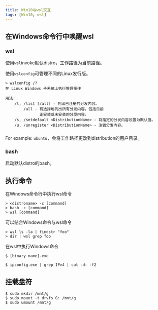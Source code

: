 ```yaml
---
title: Win10与wsl交互
tags: [Win10, wsl]
---
```


## 在Windows命令行中唤醒wsl

### wsl

使用`wsl`invoke默认distro，工作路径为当前路径。

使用`wslconfig`可管理不同的Linux发行版。

    > wslconfig /?
    在 Linux Windows 子系统上执行管理操作

    用法:
        /l, /list [/all] - 列出已注册的分发内容。
            /all - 有选择地列出所有分发内容，包括目前
                   正安装或未安装的分发内容。
        /s, /setdefault <DistributionName> - 将指定的分发内容设置为默认值。
        /u, /unregister <DistributionName> - 注销分发内容。

### <distroname>

For example: `ubuntu`，会将工作路径更改到distribution的用户目录。

### bash

启动默认distro的bash。

## 执行命令

在Windows命令行中执行wsl命令

    > <distroname> -c [command]
    > bash -c [command]
    > wsl [command]

可以结合Windows命令与wsl命令

    > wsl ls -la | findstr "foo"
    > dir | wsl grep foo

在wsl中执行Windows命令

    $ [binary name].exe

    $ ipconfig.exe | grep IPv4 | cut -d: -f2

## 挂载盘符

    $ sudo mkdir /mnt/g
    $ sudo mount -t drvfs G: /mnt/g
    $ sudo umount /mnt/g
